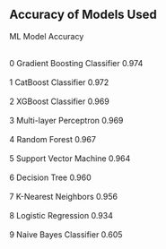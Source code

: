 
## Accuracy of Models Used

<p> ML Model	                           Accuracy</p>
<br>0	Gradient Boosting Classifier	     0.974</br>	
<br>1	CatBoost Classifier	               0.972</br>
<br>2	XGBoost Classifier	               0.969</br>
<br>3	Multi-layer Perceptron	           0.969</br>
<br>4	Random Forest	                     0.967</br>
<br>5	Support Vector Machine	           0.964</br>
<br>6	Decision Tree	                     0.960</br>
<br>7	K-Nearest Neighbors	               0.956</br>
<br>8	Logistic Regression	               0.934</br>
<br>9	Naive Bayes Classifier	           0.605</br>
